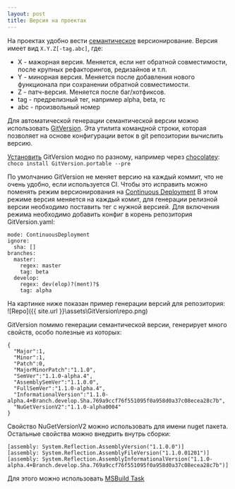 ```yaml
---
layout: post
title: Версия на проектах
---
```

На проектах удобно вести [семантическое](http://semver.org/) версионирование. Версия имеет вид `X.Y.Z[-tag.abc]`, где:
- X - мажорная версия. Меняется, если нет обратной совместимости, после крупных рефакторингов, редизайнов и т.п.
- Y - минорная версия. Меняется после добавления нового функционала при сохранении обратной совместимости.
- Z - патч-версия. Меняется после баг/хотфиксов.
- tag - предрелизный тег, например alpha, beta, rc
- abc - произвольный номер 

Для автоматической генерации семантической версии можно использовать [GitVersion](https://GitVersion.readthedocs.io/en/latest/). Эта утилита командной строки, которая позволяет на основе конфигурации веток в git репозитории вычислить версию.

[Установить](https://GitVersion.readthedocs.io/en/latest/usage/command-line/) GitVersion модно по разному, например через [chocolatey](https://chocolatey.org/): <br/>
`choco install GitVersion.portable --pre`

По умолчанию GitVersion не меняет версию на каждый коммит, что не очень удобно, если используется CI. Чтобы это исправить можно поменять режим версионирования на [Continuous Deployment](https://GitVersion.readthedocs.io/en/latest/reference/continuous-deployment/)
В этом режиме версия меняется на каждый комит, для генерации релизной версии необходимо поставить тег с нужной версией.
Для включения режима необходимо добавить конфиг в корень репозитория GitVersion.yaml:
```
mode: ContinuousDeployment
ignore:
  sha: []
branches:
  master:
    regex: master
    tag: beta
  develop:
    regex: dev(elop)?(ment)?$
    tag: alpha
```
На картинке ниже показан пример генерации версий для репозитория: <br/>
![Repo]({{ site.url }}\assets\GitVersion\repo.png)

GitVersion помимо генерации семантической версии, генерирует много свойств, особо полезные из которых:
```
{
  "Major":1,
  "Minor":1,
  "Patch":0,
  "MajorMinorPatch":"1.1.0",
  "SemVer":"1.1.0-alpha.4",
  "AssemblySemVer":"1.1.0.0",
  "FullSemVer":"1.1.0-alpha.4",
  "InformationalVersion":"1.1.0-alpha.4+Branch.develop.Sha.769a9ccf76f551095f0a958d0a37c08ecea28c7b",
  "NuGetVersionV2":"1.1.0-alpha0004"
}
```

Свойство NuGetVersionV2 можно использовать для имени nuget пакета. Остальные свойства можно внедрить внутрь сборки:
```
[assembly: System.Reflection.AssemblyVersion("1.1.0.0")]
[assembly: System.Reflection.AssemblyFileVersion("1.1.0.01201")]
[assembly: System.Reflection.AssemblyInformationalVersion("1.1.0-alpha.4+Branch.develop.Sha.769a9ccf76f551095f0a958d0a37c08ecea28c7b")]
```
Для этого можно использовать [MSBuild Task](https://gitversion.readthedocs.io/en/latest/usage/msbuild-task/)
